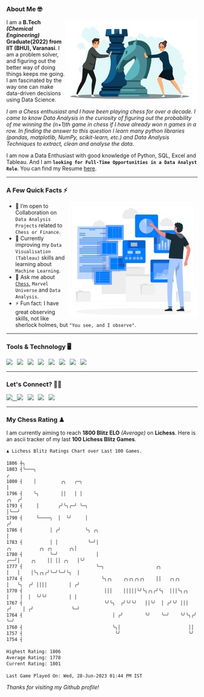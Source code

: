 ### About Me 🤓
<img align="right" alt="Coding" width="350" src="https://github.com/Laxman-Lakhan/Laxman-Lakhan/blob/master/Assets/Chess_Vector.jpg">   

I am a **B.Tech** _**(Chemical Engineering)**_ **Graduate(2022) from IIT (BHU), Varanasi**. I am a problem solver, and figuring out the better way of doing things keeps me going. I am fascinated by the way one can make data-driven decisions using Data Science. 

_I am a Chess enthusiast and I have been playing chess for over a decade. I came to know Data Analysis in the curiosity of figuring out the probability of me winning the (n+1)th game in chess if I have already won n games in a row. In finding the answer to this question I learn many python libraries (pandas, matplotlib, NumPy, scikit-learn, etc.) and Data Analysis Techniques to extract, clean and analyse the data._

I am now a Data Enthusiast with good knowledge of Python, SQL, Excel and Tableau. And I am **`looking for Full-Time Opportunities in a Data Analyst Role`**. You can find my Resume
 [here](https://drive.google.com/file/d/1UIOoogRLj5eGQFQBkuvMmTISZVdl2Ok7/view?usp=sharing).


---

### A Few Quick Facts ⚡️
<img align="right" alt="Coding" width="340" src="https://github.com/Laxman-Lakhan/Laxman-Lakhan/blob/master/Assets/Data_Vector.jpg">   

- 🤝 I’m open to Collaboration on `Data Analysis Projects` related to `Chess or Finance`.
- 📖 Currently improving my `Data Visualisation (Tableau)` skills and learning about `Machine Learning`.
- 💬 Ask me about [`Chess`](https://lichess.org/@/YourKingIsInDanger), `Marvel Universe` and `Data Analysis`.
- ⚡️ Fun fact: I have great observing skills, not like sherlock holmes, but `"You see, and I observe"`.

---
### Tools & Technology 🖥

<img src="https://img.shields.io/badge/Python-white?logo=Python&logoColor=ColorName&style=ShieldStyle" /> &nbsp;
<img src="https://img.shields.io/badge/MySQL-white?logo=MySQL&logoColor=ColorName&style=ShieldStyle" /> &nbsp;
<img src="https://img.shields.io/badge/Tableau-white?logo=Tableau&logoColor=ColorName&style=ShieldStyle" /> &nbsp;
<img src="https://img.shields.io/badge/Excel-white?logo=Microsoft+Excel&logoColor=196F3D&style=ShieldStyle" /> &nbsp;
<img src="https://img.shields.io/badge/Jupyter-white?logo=Jupyter&logoColor=ColorName&style=ShieldStyle" /> &nbsp;
<img src="https://img.shields.io/badge/pandas-white?logo=Pandas&logoColor=000080&style=ShieldStyle" /> &nbsp;
<img src="https://img.shields.io/badge/numpy-white?logo=Numpy&logoColor=85C1E9&style=ShieldStyle" /> &nbsp;
<img src="https://img.shields.io/badge/scikit learn-white?logo=Scikit+Learn&logoColor=ColorName&style=ShieldStyle" /> &nbsp;



---

### Let's Connect? 🫳🏻

<a href="mailto:laxmansingh.lakhan@gmail.com"> <img src="https://img.icons8.com/fluent/48/000000/gmail.png" width="3.5%"/> &nbsp;
[<img src="https://img.icons8.com/color/48/000000/linkedin.png" width="3.5%"/>](https://www.linkedin.com/in/laxman-lakhan/)  &nbsp;
[<img src="https://img.icons8.com/fluent/48/000000/facebook-new.png" width="3.5%"/>](https://www.facebook.com/s.laxmanlakhan/)  &nbsp;
[<img src="https://img.icons8.com/fluent/48/000000/instagram-new.png" width="3.5%"/>](https://www.instagram.com/laxman.lakhan/)  &nbsp;
[<img src="https://img.icons8.com/color/48/000000/twitter.png" width="3.5%"/>](https://twitter.com/laxman__lakhan)  &nbsp;

 ---
  
### My Chess Rating ♟
  
I am currently aiming to reach **1800 Blitz ELO** *(Average)* on **Lichess**. Here is an ascii tracker of my last **100 Lichess Blitz Games**.

  ```
  ♟︎ 𝙻𝚒𝚌𝚑𝚎𝚜𝚜 𝙱𝚕𝚒𝚝𝚣 𝚁𝚊𝚝𝚒𝚗𝚐𝚜 𝙲𝚑𝚊𝚛𝚝 𝚘𝚟𝚎𝚛 𝙻𝚊𝚜𝚝 𝟷00 𝙶𝚊𝚖𝚎𝚜.
  
1806 ┼╮
1803 ┤╰───╮                                                                                             ╭
1800 ┤    │         ╭╮   ╭─╮                                                                            │
1796 ┤    ╰╮        ││   │ │                                                                       ╭╮  ╭╯
1793 ┤     │       ╭╯╰╮╭─╯ ╰─╮                                                                     │╰──╯
1790 ┤     ╰────╮  │  ╰╯     │                                                                    ╭╯
1786 ┤          │ ╭╯         ╰╮ ╭╮                                                                │
1783 ┤          │ │           ╰─╯│                                       ╭╮          ╭╮ ╭╮      ╭╮│
1780 ┤          ╰─╯              │                                    ╭──╯│    ╭╮    ││ ││ ╭╮   │╰╯
1777 ┤                           ╰─╮                   ╭╮             │   │    │╰╮╭╮╭╯╰─╯╰─╯╰╮  │
1774 ┤                             ╰╮╭╮    ╭╮╭╮╭╮╭╮    ││   ╭╮╭╮      │   ╰╮  ╭╯ ││││        │ ╭╯
1770 ┤                              │││    │││││╰╯╰╮╭╮╭╯╰╮  │││╰╮╭╮   │    │  │  ╰╯╰╯        │ │
1767 ┤                              ╰╯╰╮  ╭╯╰╯╰╯   ││╰╯  │ ╭╯╰╯ │││  ╭╯    │ ╭╯              ╰─╯
1764 ┤                                 │ ╭╯        ╰╯    ╰─╯    ╰╯╰╮╭╯     ╰─╯
1760 ┤                                 ╰╮│                         ││
1757 ┤                                  ╰╯                         ╰╯
1754 ┤ 

Highest Rating: 1806
Average Rating: 1778
Current Rating: 1801 

Last Game Played On: Wed, 28-Jun-2023 01:44 PM IST
  ```
  
  
*Thanks for visiting my Github profile!*

